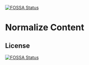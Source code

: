 [![FOSSA Status](https://app.fossa.io/api/projects/git%2Bgithub.com%2FDuardoN%2Fnormalize-content.svg?type=shield)](https://app.fossa.io/projects/git%2Bgithub.com%2FDuardoN%2Fnormalize-content?ref=badge_shield)

# Normalize Content

## License
[![FOSSA Status](https://app.fossa.io/api/projects/git%2Bgithub.com%2FDuardoN%2Fnormalize-content.svg?type=large)](https://app.fossa.io/projects/git%2Bgithub.com%2FDuardoN%2Fnormalize-content?ref=badge_large)